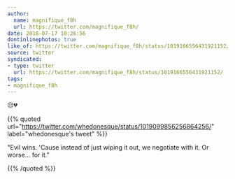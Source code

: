 ```yaml
---
author:
  name: magnifique_f8h
  url: https://twitter.com/magnifique_f8h/
date: 2018-07-17 10:26:56
dontinlinephotos: true
like_of: https://twitter.com/magnifique_f8h/status/1019166556431921152/
source: twitter
syndicated:
- type: twitter
  url: https://twitter.com/magnifique_f8h/status/1019166556431921152/
tags:
- magnifique_f8h
---
```


😔💔 

{{% quoted url="https://twitter.com/whedonesque/status/1019099856256864256/" label="whedonesque's tweet" %}}

"Evil wins. 'Cause instead of just wiping it out, we negotiate with it. Or worse... for it."

{{% /quoted %}}